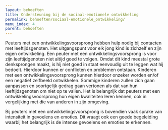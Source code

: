 ```yaml
---
layout: behoeften
title: Ondersteuning bij de sociaal-emotionele ontwikkeling
permalink: behoeften/sociaal-emotionele_ontwikkeling/
menu_index: 4
parent: behoeften
---
```


Peuters met een ontwikkelingsvoorsprong hebben hulp nodig bij contacten met leeftijdsgenoten.
Het uitgangspunt voor elk jong kind is zichzelf en zijn eigen ontwikkeling.
Een peuter met een ontwikkelingsvoorsprong is voor zijn leeftijdgenoten niet altijd goed te volgen.
Omdat dit kind meestal grote denksprongen maakt, is hij niet goed in staat eenvoudig uit te leggen wat hij bedoelt.
Hierdoor kunnen er conflicten en problemen ontstaan. Kinderen met een ontwikkelingsvoorsprong kunnen hierdoor onzeker
worden en/of een negatief zelfbeeld ontwikkelen. Sommige kinderen zullen zich gaan aanpassen en soortgelijk gedrag
gaan vertonen als dat van hun leeftijdsgenoten om niet op te vallen.
Het is belangrijk dat peuters met een ontwikkelingsvoorsprong hun eigen kwaliteiten leren kennen, ook in vergelijking
met die van anderen in zijn omgeving.

Bij peuters met een ontwikkelingsvoorsprong is bovendien vaak sprake van intensiteit in gevoelens en emoties.
Dit vraagt ook een goede begeleiding waarbij het belangrijk is de intense gevoelens en emoties te erkennen.
